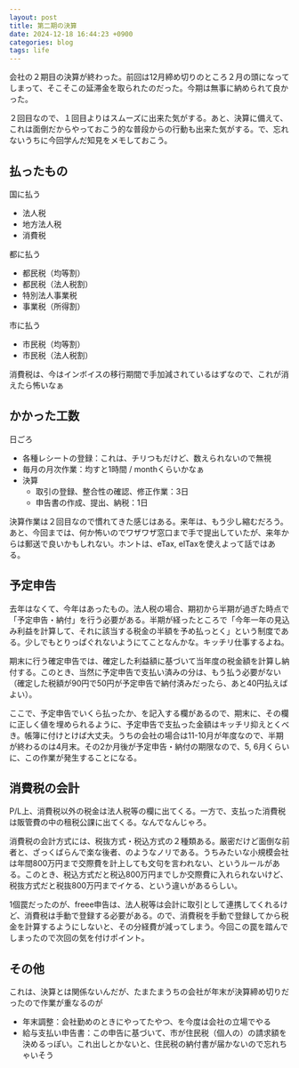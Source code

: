 ```yaml
---
layout: post
title: 第二期の決算
date: 2024-12-18 16:44:23 +0900
categories: blog
tags: life
---
```


会社の２期目の決算が終わった。前回は12月締め切りのところ２月の頭になってしまって、そこそこの延滞金を取られたのだった。今期は無事に納められて良かった。

２回目なので、１回目よりはスムーズに出来た気がする。あと、決算に備えて、これは面倒だからやっておこう的な普段からの行動も出来た気がする。で、忘れないうちに今回学んだ知見をメモしておこう。

## 払ったもの

国に払う

- 法人税
- 地方法人税
- 消費税

都に払う

- 都民税（均等割）
- 都民税（法人税割）
- 特別法人事業税
- 事業税（所得割）

市に払う

- 市民税（均等割）
- 市民税（法人税割）

消費税は、今はインボイスの移行期間で手加減されているはずなので、これが消えたら怖いなぁ

## かかった工数

日ごろ

- 各種レシートの登録：これは、チリつもだけど、数えられないので無視
- 毎月の月次作業：均すと1時間 / monthくらいかなぁ
- 決算
  - 取引の登録、整合性の確認、修正作業：3日
  - 申告書の作成、提出、納税：1日

決算作業は２回目なので慣れてきた感じはある。来年は、もう少し縮むだろう。あと、今回までは、何か怖いのでワザワザ窓口まで手で提出していたが、来年からは郵送で良いかもしれない。ホントは、eTax, elTaxを使えよって話ではある。

## 予定申告

去年はなくて、今年はあったもの。法人税の場合、期初から半期が過ぎた時点で「予定申告・納付」を行う必要がある。半期が経ったところで「今年一年の見込み利益を計算して、それに該当する税金の半額を予め払っとく」という制度である。少しでもとりっぱぐれないようにてことなんかな。キッチリ仕事するよね。

期末に行う確定申告では、確定した利益額に基づいて当年度の税金額を計算し納付する。このとき、当然に予定申告で支払い済みの分は、もう払う必要がない（確定した税額が90円で50円が予定申告で納付済みだったら、あと40円払えばよい）。

ここで、予定申告でいくら払ったか、を記入する欄があるので、期末に、その欄に正しく値を埋められるように、予定申告で支払った金額はキッチリ抑えとくべき。帳簿に付けとけば大丈夫。うちの会社の場合は11-10月が年度なので、半期が終わるのは4月末。その2か月後が予定申告・納付の期限なので、5, 6月くらいに、この作業が発生することになる。

## 消費税の会計

P/L上、消費税以外の税金は法人税等の欄に出てくる。一方で、支払った消費税は販管費の中の租税公課に出てくる。なんでなんじゃろ。

消費税の会計方式には、税抜方式・税込方式の２種類ある。厳密だけど面倒な前者と、ざっくばらんで楽な後者、のようなノリである。うちみたいな小規模会社は年間800万円まで交際費を計上しても文句を言われない、というルールがある。このとき、税込方式だと税込800万円までしか交際費に入れられないけど、税抜方式だと税抜800万円までイケる、という違いがあるらしい。

1個罠だったのが、freee申告は、法人税等は会計に取引として連携してくれるけど、消費税は手動で登録する必要がある。ので、消費税を手動で登録してから税金を計算するようにしないと、その分経費が減ってしまう。今回この罠を踏んでしまったので次回の気を付けポイント。

## その他

これは、決算とは関係ないんだが、たまたまうちの会社が年末が決算締め切りだったので作業が重なるのが

- 年末調整：会社勤めのときにやってたやつ、を今度は会社の立場でやる
- 給与支払い申告書：この申告に基づいて、市が住民税（個人の）の請求額を決めるっぽい。これ出しとかないと、住民税の納付書が届かないので忘れちゃいそう
